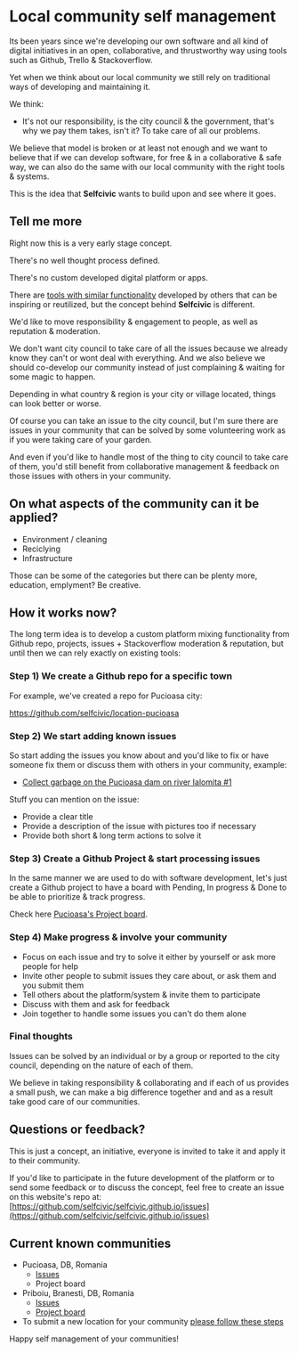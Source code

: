 # Local community self management

Its been years since we're developing our own software 
and all kind of digital initiatives in an open, collaborative, 
and thrustworthy way using tools such as Github, Trello & Stackoverflow.

Yet when we think about our local community we still 
rely on traditional ways of developing and maintaining it.

We think:  

- It's not our responsibility, is the city council & the government, 
that's why we pay them takes, isn't it? To take care of all our problems.

We believe that model is broken or at least not enough and we want to 
believe that if we can develop software, for free 
& in a collaborative & safe way, we can also do the 
same with our local community with the right tools & systems.

This is the idea that **Selfcivic** wants to build upon 
and see where it goes.

## Tell me more

Right now this is a very early stage concept.

There's no well thought process defined.

There's no custom developed digital platform or apps.

There are [tools with similar functionality](https://www.mysociety.org/community/) 
developed by others that can be inspiring or reutilized, but 
the concept behind **Selfcivic** is different.

We'd like to move responsibility & engagement to people, 
as well as reputation & moderation.

We don't want city council to take care of all the issues 
because we already know they can't or wont deal with everything. 
And we also believe we should co-develop our community instead of 
just complaining & waiting for some magic to happen.

Depending in what country & region is your city or village located, 
things can look better or worse.

Of course you can take an issue to the city council, but I'm sure 
there are issues in your community that can be solved by some volunteering
work as if you were taking care of your garden.

And even if you'd like to handle most of the thing to city council 
to take care of them, you'd still benefit from collaborative management 
& feedback on those issues with others in your community.

## On what aspects of the community can it be applied?

- Environment / cleaning
- Reciclying
- Infrastructure

Those can be some of the categories but there can be plenty more, 
education, emplyment? Be creative.

## How it works now?

The long term idea is to develop a custom platform mixing functionality from 
Github repo, projects, issues + Stackoverflow moderation & reputation, but until 
then we can rely exactly on existing tools:

### Step 1) We create a Github repo for a specific town

For example, we've created a repo for Pucioasa city:  

https://github.com/selfcivic/location-pucioasa

### Step 2) We start adding known issues

So start adding the issues you know about and you'd like 
to fix or have someone fix them or discuss them with others 
in your community, example:  

- [Collect garbage on the Pucioasa dam on river Ialomita #1](https://github.com/selfcivic/location-pucioasa/issues/1)

Stuff you can mention on the issue:

- Provide a clear title
- Provide a description of the issue with pictures too if necessary
- Provide both short & long term actions to solve it

### Step 3) Create a Github Project & start processing issues

In the same manner we are used to do with software development, 
let's just create a Github project to have a board with Pending, 
In progress & Done to be able to prioritize & track progress.

Check here [Pucioasa's Project board](https://github.com/selfcivic/location-pucioasa/projects/1).

### Step 4) Make progress & involve your community

- Focus on each issue and try to solve it either by yourself or ask 
more people for help
- Invite other people to submit issues they care about, or ask them 
and you submit them
- Tell others about the platform/system & invite them to participate
- Discuss with them and ask for feedback
- Join together to handle some issues you can't do them alone

### Final thoughts

Issues can be solved by an individual or by a group or reported 
to the city council, depending on the nature of each of them.

We believe in taking responsibility & collaborating and if each of 
us provides a small push, we can make a big difference together and 
and as a result take good care of our communities.

## Questions or feedback?

This is just a concept, an initiative, everyone is invited to take it 
and apply it to their community.

If you'd like to participate in the future development of the platform 
or to send some feedback or to discuss the concept, feel free to create an issue 
on this website's repo at: [https://github.com/selfcivic/selfcivic.github.io/issues](https://github.com/selfcivic/selfcivic.github.io/issues)

## Current known communities

- Pucioasa, DB, Romania
  - [Issues](https://github.com/selfcivic/location-pucioasa/issues)
  - Project board
- Priboiu, Branesti, DB, Romania
  - [Issues](https://github.com/selfcivic/location-priboiu/issues)
  - [Project board](https://github.com/selfcivic/location-priboiu/projects/1)
- To submit a new location for your community [please follow these steps](https://github.com/selfcivic/locations/tree/master)

Happy self management of your communities!
